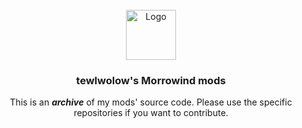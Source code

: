 <!-- PROJECT LOGO -->
<br />
<div align="center">
  <a href="https://github.com/tewlwolow/tew">
    <img src="https://avatars.githubusercontent.com/u/61018886?v=4" alt="Logo" width="80" height="80">
  </a>

  <h3 align="center">tewlwolow's Morrowind mods</h3>

  <p align="center">
    This is an <strong><i>archive</i></strong> of my mods' source code. Please use the specific repositories if you want to contribute.
    <br />
  </p>
</div>
